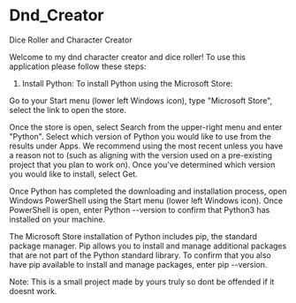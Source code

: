 # Dnd_Creator
Dice Roller and Character Creator

Welcome to my dnd character creator and dice roller!
To use this application please follow these steps:

1) Install Python:
To install Python using the Microsoft Store:

Go to your Start menu (lower left Windows icon), type "Microsoft Store", select the link to open the store.

Once the store is open, select Search from the upper-right menu and enter "Python". Select which version of Python you would like to use from the results under Apps. We recommend using the most recent unless you have a reason not to (such as aligning with the version used on a pre-existing project that you plan to work on). Once you've determined which version you would like to install, select Get.

Once Python has completed the downloading and installation process, open Windows PowerShell using the Start menu (lower left Windows icon). Once PowerShell is open, enter Python --version to confirm that Python3 has installed on your machine.

The Microsoft Store installation of Python includes pip, the standard package manager. Pip allows you to install and manage additional packages that are not part of the Python standard library. To confirm that you also have pip available to install and manage packages, enter pip --version.

Note: This is a small project made by yours truly so dont be offended if it doesnt work.